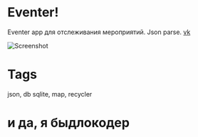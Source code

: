 # Eventer!
Eventer app для отслеживания мероприятий. Json parse.
[vk](https://vk.com/h3xb0y/)

![Screenshot](https://github.com/h3xboy/Eventer/blob/master/image/1497866662704.gif "WelcomeActivity")
# Tags
json, db sqlite, map, recycler

# и да, я быдлокодер
